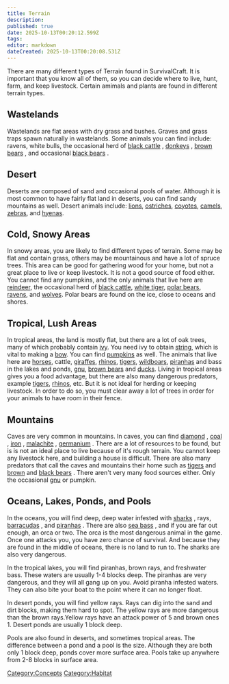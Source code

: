 ```yaml
---
title: Terrain
description: 
published: true
date: 2025-10-13T00:20:12.599Z
tags: 
editor: markdown
dateCreated: 2025-10-13T00:20:08.531Z
---
```


There are many different types of Terrain found in SurvivalCraft. It is
important that you know all of them, so you can decide where to live,
hunt, farm, and keep livestock. Certain amimals and plants are found in
different terrain types.

## Wastelands

Wastelands are flat areas with dry grass and bushes. Graves and grass
traps spawn naturally in wastelands. Some animals you can find include:
ravens, white bulls, the occasional herd of [black
cattle](Black_Cow "wikilink") , [donkeys](Donkey "wikilink") , [brown
bears](Brown_Bear "wikilink") , and occasional [black
bears](Black_Bear "wikilink") .

## Desert

Deserts are composed of sand and occasional pools of water. Although it
is most common to have fairly flat land in deserts, you can find sandy
mountains as well. Desert animals include: [lions](Lion "wikilink"),
[ostriches](Ostrich "wikilink"), [coyotes](Coyote "wikilink"),
[camels](Camel "wikilink"), [zebras](zebra "wikilink"), and
[hyenas](Hyena "wikilink").

## Cold, Snowy Areas

In snowy areas, you are likely to find different types of terrain. Some
may be flat and contain grass, others may be mountainous and have a lot
of spruce trees. This area can be good for gathering wood for your home,
but not a great place to live or keep livestock. It is not a good source
of food either. You cannot find any pumpkins, and the only animals that
live here are [reindeer](reindeer "wikilink"), the occasional herd of
[black cattle](Black_Cow "wikilink"), [white
tiger](White_Tiger "wikilink"), [polar bears](Polar_Bear "wikilink"),
[ravens](../Bestiary/Raven.md "wikilink"), and [wolves](../Bestiary/Wolf.md "wikilink"). Polar bears
are found on the ice, close to oceans and shores.

## Tropical, Lush Areas

In tropical areas, the land is mostly flat, but there are a lot of oak
trees, many of which probably contain [ivy](ivy "wikilink"). You need
ivy to obtain [string](string "wikilink"), which is vital to making a
[bow](bow "wikilink"). You can find [pumpkins](../Recipaedia/Plants/Pumpkin.md "wikilink") as
well. The animals that live here are [horses](../Bestiary/Horse.md "wikilink"), cattle,
[giraffes](Giraffe "wikilink"), [rhinos](Rhino "wikilink"),
[tigers](Tiger "wikilink"), [wildboars](../Bestiary/Wildboar.md "wikilink"),
[piranhas](Piranha "wikilink") and bass in the lakes and ponds,
[gnu](gnu "wikilink"), [brown bears](Brown_Bear "wikilink") and
[ducks](Duck "wikilink"). Living in tropical areas gives you a food
advantage, but there are also many dangerous predators, example
[tigers](Tiger "wikilink"), [rhinos](Rhino "wikilink"), etc. But it is
not ideal for herding or keeping livestock. In order to do so, you must
clear away a lot of trees in order for your animals to have room in
their fence.

## Mountains

Caves are very common in mountains. In caves, you can find
[diamond](diamond "wikilink") , [coal](../Recipaedia/Minerals/Coal_Chunk.md "wikilink") ,
[iron](../Recipaedia/Items/Iron_Ingot.md "wikilink") , [malachite](../Recipaedia/Minerals/Malachite_Chunk.md "wikilink")
, [germanium](../Recipaedia/Minerals/Germanium_Crystal.md "wikilink") . There are a lot of
resources to be found, but is is not an ideal place to live because of
it's rough terrain. You cannot keep any livestock here, and building a
house is difficult. There are also many predators that call the caves
and mountains their home such as [tigers](Tiger "wikilink") and
[brown](Brown_Bear "wikilink") and [black bears](Black_Bear "wikilink")
. There aren't very many food sources either. Only the occasional
[gnu](gnu "wikilink") or pumpkin.

## Oceans, Lakes, Ponds, and Pools

In the oceans, you will find deep, deep water infested with
[sharks](../Bestiary/Shark.md "wikilink") , rays, [barracudas](../Bestiary/Barracuda.md "wikilink") ,
and [piranhas](Piranha "wikilink") . There are also [sea
bass](../Bestiary/Sea_Bass.md "wikilink") , and if you are far out enough, an orca or
two. The orca is the most dangerous animal in the game. Once one attacks
you, you have zero chance of survival. And because they are found in the
middle of oceans, there is no land to run to. The sharks are also very
dangerous.

In the tropical lakes, you will find piranhas, brown rays, and
freshwater bass. These waters are usually 1-4 blocks deep. The piranhas
are very dangerous, and they will all gang up on you. Avoid piranha
infested waters. They can also bite your boat to the point where it can
no longer float.

In desert ponds, you will find yellow rays. Rays can dig into the sand
and dirt blocks, making them hard to spot. The yellow rays are more
dangerous than the brown rays.Yellow rays have an attack power of 5 and
brown ones 1. Desert ponds are usually 1 block deep.

Pools are also found in deserts, and sometimes tropical areas. The
difference between a pond and a pool is the size. Although they are both
only 1 block deep, ponds cover more surface area. Pools take up anywhere
from 2-8 blocks in surface area.

[Category:Concepts](Category:Concepts "wikilink")
[Category:Habitat](Category:Habitat "wikilink")